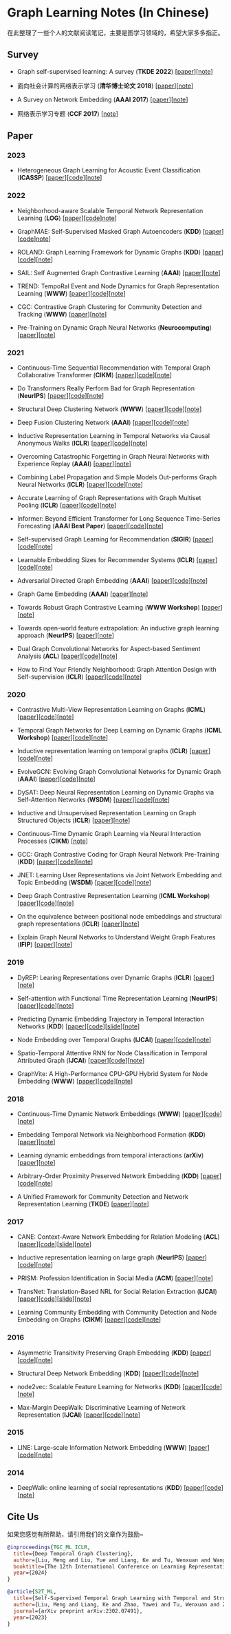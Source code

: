 # Graph Learning Notes (In Chinese)

在此整理了一些个人的文献阅读笔记，主要是图学习领域的，希望大家多多指正。


## Survey

* Graph self-supervised learning: A survey (**TKDE 2022**) [[paper](https://arxiv.org/pdf/2103.00111.pdf)][[note](https://blog.csdn.net/CSDNTianJi/article/details/120686123?spm=1001.2014.3001.5502)]

* 面向社会计算的网络表示学习 (**清华博士论文 2018**) [[paper](http://nlp.csai.tsinghua.edu.cn/~tcc/publications/phd_thesis.pdf)][[note](https://blog.csdn.net/CSDNTianJi/article/details/121908132?spm=1001.2014.3001.5501)]

* A Survey on Network Embedding (**AAAI 2017**) [[paper](http://shichuan.org/hin/topic/Embedding/2017.%20A%20Survey%20on%20Network%20Embedding.pdf)][[note](https://blog.csdn.net/CSDNTianJi/article/details/104563890)]

* 网络表示学习专题 (**CCF 2017**) [[note](https://blog.csdn.net/CSDNTianJi/article/details/103815322)]

## Paper

### 2023

* Heterogeneous Graph Learning for Acoustic Event Classification (**ICASSP**) [[paper](https://arxiv.org/pdf/2303.02665)][[code](https://github.com/AmirSh15/Cross_modality_graph)][[note](https://blog.csdn.net/CSDNTianJi/article/details/132825026?spm=1001.2014.3001.5501)]

### 2022

* Neighborhood-aware Scalable Temporal Network Representation Learning (**LOG**) [[paper](https://proceedings.mlr.press/v198/luo22a/luo22a.pdf)][[code](https://github.com/Graph-COM/Neighborhood-Aware-Temporal-Network)][note](https://blog.csdn.net/CSDNTianJi/article/details/133634640?spm=1001.2014.3001.5501)]

* GraphMAE: Self-Supervised Masked Graph Autoencoders (**KDD**) [[paper](https://arxiv.org/pdf/2205.10803.pdf)][[code](https://github.com/THUDM/GraphMAE)][note](https://blog.csdn.net/CSDNTianJi/article/details/129635392?spm=1001.2014.3001.5501)]

* ROLAND: Graph Learning Framework for Dynamic Graphs (**KDD**) [[paper](https://arxiv.org/abs/2208.07239)][[code](https://github.com/snap-stanford/roland)][[note](https://blog.csdn.net/CSDNTianJi/article/details/127508775)]

* SAIL: Self Augmented Graph Contrastive Learning (**AAAI**) [[paper](https://ojs.aaai.org/index.php/AAAI/article/view/20875)][[note](https://blog.csdn.net/CSDNTianJi/article/details/127030633?spm=1001.2014.3001.5501)]

* TREND: TempoRal Event and Node Dynamics for Graph Representation Learning (**WWW**) [[paper](https://arxiv.org/pdf/2203.14303.pdf)][[code](https://github.com/WenZhihao666/TREND)][[note](https://blog.csdn.net/CSDNTianJi/article/details/126859612?spm=1001.2014.3001.5501)]

* CGC: Contrastive Graph Clustering for Community Detection and Tracking (**WWW**) [[paper](https://dl.acm.org/doi/abs/10.1145/3485447.3512160)][[note](https://blog.csdn.net/CSDNTianJi/article/details/126083177?spm=1001.2014.3001.5501)]

* Pre-Training on Dynamic Graph Neural Networks (**Neurocomputing**) [[paper](https://arxiv.org/pdf/2102.12380.pdf)][[note](https://blog.csdn.net/CSDNTianJi/article/details/120711689)]

### 2021

* Continuous-Time Sequential Recommendation with Temporal Graph Collaborative Transformer (**CIKM**) [[paper](https://arxiv.org/pdf/2108.06625)][[code](https://github.com/DyGRec/TGSRec)][[note](https://blog.csdn.net/CSDNTianJi/article/details/132993073?spm=1001.2014.3001.5501)]

* Do Transformers Really Perform Bad for Graph Representation (**NeurIPS**) [[paper](https://proceedings.neurips.cc/paper/2021/hash/f1c1592588411002af340cbaedd6fc33-Abstract.html)][[code](https://github.com/Microsoft/Graphormer)][[note](https://blog.csdn.net/CSDNTianJi/article/details/123595047?spm=1001.2014.3001.5501)]

* Structural Deep Clustering Network (**WWW**) [[paper](https://arxiv.org/pdf/2002.01633.pdf)][[code](https://github.com/bdy9527/SDCN)][[note](https://blog.csdn.net/CSDNTianJi/article/details/123323126?spm=1001.2014.3001.5501)]

* Deep Fusion Clustering Network (**AAAI**) [[paper](https://ojs.aaai.org/index.php/AAAI/article/view/17198)][[code](https://github.com/WxTu/DFCN)][[note](https://blog.csdn.net/CSDNTianJi/article/details/123155242?spm=1001.2014.3001.5501)]

* Inductive Representation Learning in Temporal Networks via Causal Anonymous Walks (**ICLR**) [[paper](https://arxiv.org/pdf/2101.05974.pdf)][[code](https://github.com/snap-stanford/CAW)][[note](https://blog.csdn.net/CSDNTianJi/article/details/114488437)]

* Overcoming Catastrophic Forgetting in Graph Neural Networks with Experience Replay (**AAAI**) [[paper](https://www.aaai.org/AAAI21Papers/AAAI-4967.ZhouF.pdf)][[note](https://blog.csdn.net/CSDNTianJi/article/details/114436739)]

* Combining Label Propagation and Simple Models Out-performs Graph Neural Networks (**ICLR**) [[paper](https://arxiv.org/pdf/2010.13993.pdf)][[code](https://github.com/CUAI/CorrectAndSmooth)][[note](https://blog.csdn.net/CSDNTianJi/article/details/114632230)]

* Accurate Learning of Graph Representations with Graph Multiset Pooling (**ICLR**) [[paper](https://arxiv.org/pdf/2102.11533.pdf)][[code](https://github.com/JinheonBaek/GMT)][[note](https://blog.csdn.net/CSDNTianJi/article/details/115186068)]

* Informer: Beyond Efficient Transformer for Long Sequence Time-Series Forecasting (**AAAI Best Paper**) [[paper](https://www.aaai.org/AAAI21Papers/AAAI-7346.ZhouHaoyi.pdf)][[code](https://github.com/zhouhaoyi/Informer2020)][[note](https://blog.csdn.net/CSDNTianJi/article/details/116326599)]

* Self-supervised Graph Learning for Recommendation (**SIGIR**) [[paper](https://arxiv.org/pdf/2010.10783.pdf)][[code](https://github.com/wujcan/SGL-TensorFlow)][[note](https://blog.csdn.net/CSDNTianJi/article/details/120121426)]

* Learnable Embedding Sizes for Recommender Systems (**ICLR**) [[paper](https://arxiv.org/pdf/2101.07577.pdf)][[code](https://github.com/ssui-liu/learnable-embed-sizes-for-RecSys)][[note](https://blog.csdn.net/CSDNTianJi/article/details/120471847)]

* Adversarial Directed Graph Embedding (**AAAI**) [[paper](https://www.aaai.org/AAAI21Papers/AAAI-2842.ZhuShijie.pdf)][[code](https://github.com/RingBDStack/DGGAN)][[note](https://blog.csdn.net/CSDNTianJi/article/details/120517065)]

* Graph Game Embedding (**AAAI**) [[paper](https://ojs.aaai.org/index.php/AAAI/article/view/16942)][[note](https://blog.csdn.net/CSDNTianJi/article/details/120815394)]

* Towards Robust Graph Contrastive Learning (**WWW Workshop**) [[paper](https://arxiv.org/pdf/2102.13085.pdf)][[note](https://blog.csdn.net/CSDNTianJi/article/details/120889575)]

* Towards open-world feature extrapolation: An inductive graph learning approach (**NeurIPS**) [[paper](https://proceedings.neurips.cc/paper/2021/file/a1c5aff9679455a233086e26b72b9a06-Paper.pdf)][[note](https://blog.csdn.net/CSDNTianJi/article/details/122962734)]

* Dual Graph Convolutional Networks for Aspect-based Sentiment Analysis (**ACL**) [[paper](https://aclanthology.org/2021.acl-long.494/)][[code](https://github.com/CCChenhao997/DualGCN-ABSA)][[note](https://blog.csdn.net/CSDNTianJi/article/details/123523198)]

* How to Find Your Friendly Neighborhood: Graph Attention Design with Self-supervision (**ICLR**) [[paper](https://arxiv.org/abs/2204.04879)][[code](https://github.com/dongkwan-kim/SuperGAT)][[note](https://blog.csdn.net/CSDNTianJi/article/details/114578725)]

### 2020

* Contrastive Multi-View Representation Learning on Graphs (**ICML**) [[paper](http://proceedings.mlr.press/v119/hassani20a/hassani20a.pdf)][[code](https://github.com/kavehhassani/mvgrl)][[note](https://blog.csdn.net/CSDNTianJi/article/details/129653972?spm=1001.2014.3001.5501)]

* Temporal Graph Networks for Deep Learning on Dynamic Graphs (**ICML Workshop**) [[paper](https://arxiv.org/abs/2006.10637)][[code](https://github.com/twitter-research/tgn)][[note](https://blog.csdn.net/CSDNTianJi/article/details/127846239?spm=1001.2014.3001.5501)]

* Inductive representation learning on temporal graphs (**ICLR**) [[paper](https://arxiv.org/abs/2002.07962)][[code](https://github.com/StatsDLMathsRecomSys/Inductive-representation-learning-on-temporal-graphs)][[note](https://blog.csdn.net/CSDNTianJi/article/details/104325966)]

* EvolveGCN: Evolving Graph Convolutional Networks for Dynamic Graph (**AAAI**) [[paper](https://ojs.aaai.org/index.php/AAAI/article/view/5984)][[code](https://github.com/IBM/EvolveGCN)][[note](https://blog.csdn.net/CSDNTianJi/article/details/108708828)]

* DySAT: Deep Neural Representation Learning on Dynamic Graphs via Self-Attention Networks (**WSDM**) [[paper](http://yhwu.me/publications/dysat_wsdm20.pdf)][[code](https://github.com/aravindsankar28/DySAT)][[note](https://blog.csdn.net/CSDNTianJi/article/details/109530388)]

* Inductive and Unsupervised Representation Learning on Graph Structured Objects (**ICLR**) [[paper](https://openreview.net/forum?id=rkem91rtDB)][[note](https://blog.csdn.net/CSDNTianJi/article/details/110006234)]

* Continuous-Time Dynamic Graph Learning via Neural Interaction Processes (**CIKM**) [[note](https://blog.csdn.net/CSDNTianJi/article/details/116721279)]

* GCC: Graph Contrastive Coding for Graph Neural Network Pre-Training (**KDD**) [[paper](https://arxiv.org/pdf/2006.09963.pdf)][[code](https://github.com/THUDM/GCC)][[note](https://blog.csdn.net/CSDNTianJi/article/details/108692278)]

* JNET: Learning User Representations via Joint Network Embedding and Topic Embedding (**WSDM**) [[paper](https://dl.acm.org/doi/abs/10.1145/3336191.3371770)][[code](https://github.com/Linda-sunshine/JNET)][[note](https://blog.csdn.net/CSDNTianJi/article/details/113574487)]

* Deep Graph Contrastive Representation Learning (**ICML Workshop**) [[paper](https://arxiv.org/pdf/2006.04131.pdf)][[code](https://github.com/CRIPAC-DIG/GRACE)][[note](https://blog.csdn.net/CSDNTianJi/article/details/120843409)]

* On the equivalence between positional node embeddings and structural graph representations (**ICLR**) [[paper](https://arxiv.org/pdf/1910.00452.pdf)][[note](https://blog.csdn.net/CSDNTianJi/article/details/105512163)]

* Explain Graph Neural Networks to Understand Weight Graph Features (**IFIP**) [[paper](https://arxiv.org/pdf/2002.00514.pdf)][[note](https://blog.csdn.net/CSDNTianJi/article/details/110005728)]

### 2019

* DyREP: Learing Representations over Dynamic Graphs (**ICLR**) [[paper](https://openreview.net/forum?id=HyePrhR5KX)][[note](https://blog.csdn.net/CSDNTianJi/article/details/103844015)]

* Self-attention with Functional Time Representation Learning (**NeurIPS**) [[paper](https://proceedings.neurips.cc/paper/2019/file/cf34645d98a7630e2bcca98b3e29c8f2-Paper.pdf)][[code](https://github.com/StatsDLMathsRecomSys/Self-attention-with-Functional-Time-Representation-Learning)][[note](https://blog.csdn.net/CSDNTianJi/article/details/105678080)]

* Predicting Dynamic Embedding Trajectory in Temporal Interaction Networks (**KDD**) [[paper](https://cs.stanford.edu/~srijan/pubs/jodie-kdd2019.pdf)][[code](https://github.com/srijankr/jodie)][[slide](https://cs.stanford.edu/~srijan/pubs/jodie-kdd2019-slides.pdf)][[note](https://blog.csdn.net/CSDNTianJi/article/details/105892100)]

* Node Embedding over Temporal Graphs (**IJCAI**) [[paper](https://www.ijcai.org/proceedings/2019/0640.pdf)][[code](https://github.com/urielsinger/tNodeEmbed)][[note](https://blog.csdn.net/CSDNTianJi/article/details/107761204)]

* Spatio-Temporal Attentive RNN for Node Classification in Temporal Attributed Graph (**IJCAI**) [[paper](https://www.ijcai.org/proceedings/2019/0548.pdf)][[code](https://github.com/DerronXu/STAR)][[note](https://blog.csdn.net/CSDNTianJi/article/details/108573691)]

* GraphVite: A High-Performance CPU-GPU Hybrid System for Node Embedding (**WWW**) [[paper](https://arxiv.org/pdf/1903.00757.pdf)][[code](https://github.com/DeepGraphLearning/graphvite)][[note](https://blog.csdn.net/CSDNTianJi/article/details/110006408)]

### 2018

* Continuous-Time Dynamic Network Embeddings (**WWW**) [[paper](https://dl.acm.org/doi/pdf/10.1145/3184558.3191526)][[code](https://github.com/Shubhranshu-Shekhar/ctdne)][[note](https://blog.csdn.net/CSDNTianJi/article/details/100830263)]

* Embedding Temporal Network via Neighborhood Formation (**KDD**) [[paper](http://www.shichuan.org/hin/topic/Embedding/2018.KDD%202018%20Embedding%20Temporal%20Network%20via%20Neighborhood%20Formation.pdf)][[note](https://blog.csdn.net/CSDNTianJi/article/details/101921040)]

* Learning dynamic embeddings from temporal interactions (**arXiv**) [[paper](https://arxiv.org/pdf/1812.02289.pdf)][[note](https://blog.csdn.net/CSDNTianJi/article/details/104859498)]

* Arbitrary-Order Proximity Preserved Network Embedding (**KDD**) [[paper](https://pengcui.thumedialab.com/papers/NE-ArbitraryProximity.pdf)][[code](https://github.com/ZW-ZHANG/AROPE)][[note](https://blog.csdn.net/CSDNTianJi/article/details/103857531)]

* A Unified Framework for Community Detection and Network Representation Learning (**TKDE**) [[paper](https://arxiv.org/pdf/1611.06645.pdf)][[note](https://blog.csdn.net/CSDNTianJi/article/details/110952192)]

### 2017

* CANE: Context-Aware Network Embedding for Relation Modeling (**ACL**) [[paper](http://nlp.csai.tsinghua.edu.cn/~tcc/publications/acl2017_cane.pdf)][[code](https://github.com/thunlp/CANE)][[slide](http://nlp.csai.tsinghua.edu.cn/~tcc/publications/cane_acl.pdf)][[note](https://blog.csdn.net/CSDNTianJi/article/details/103791236)]

* Inductive representation learning on large graph (**NeurIPS**) [[paper](https://arxiv.org/pdf/1706.02216.pdf)][[code](https://github.com/williamleif/GraphSAGE)][[note](https://blog.csdn.net/CSDNTianJi/article/details/104122280)]

* PRISM: Profession Identification in Social Media (**ACM**) [[paper](https://dl.acm.org/doi/pdf/10.1145/3070665)][[note](https://blog.csdn.net/CSDNTianJi/article/details/110469312)]

* TransNet: Translation-Based NRL for Social Relation Extraction (**IJCAI**) [[paper](http://nlp.csai.tsinghua.edu.cn/~tcc/publications/ijcai2017_transnet.pdf)][[code](https://github.com/thunlp/TransNet)][[slide](http://nlp.csai.tsinghua.edu.cn/~tcc/publications/ijcai2017_transnet_shenzhen.pdf)][[note](https://blog.csdn.net/CSDNTianJi/article/details/110836791)]

* Learning Community Embedding with Community Detection and Node Embedding on Graphs (**CIKM**) [[paper](http://ww.sentic.net/community-embedding.pdf)][[code](https://github.com/andompesta/ComE)][[note](https://blog.csdn.net/CSDNTianJi/article/details/115056813)]

### 2016

* Asymmetric Transitivity Preserving Graph Embedding (**KDD**) [[paper](https://zw-zhang.github.io/files/2016_KDD_HOPE.pdf)][[code](https://github.com/ZW-ZHANG/HOPE)][[note](https://blog.csdn.net/CSDNTianJi/article/details/103829868)]

* Structural Deep Network Embedding (**KDD**) [[paper](https://www.kdd.org/kdd2016/subtopic/view/structural-deep-network-embedding)][[code](https://github.com/suanrong/SDNE)][[note](https://blog.csdn.net/CSDNTianJi/article/details/105557064)]

* node2vec: Scalable Feature Learning for Networks (**KDD**) [[paper](https://arxiv.org/abs/1607.00653)][[code](https://github.com/aditya-grover/node2vec)][[note](https://blog.csdn.net/CSDNTianJi/article/details/109146279)]

* Max-Margin DeepWalk: Discriminative Learning of Network Representation (**IJCAI**) [[paper](http://nlp.csai.tsinghua.edu.cn/~tcc/publications/ijcai2016_mmdw.pdf)][[code](https://github.com/thunlp/MMDW)][[note](https://blog.csdn.net/CSDNTianJi/article/details/110749863)]

### 2015

* LINE: Large-scale Information Network Embedding (**WWW**) [[paper](https://arxiv.org/pdf/1503.03578.pdf%C2%A0%E3%80%90WWW)][[code](https://github.com/tangjianpku/LINE)][[note](https://blog.csdn.net/CSDNTianJi/article/details/104537980)]

### 2014

* DeepWalk: online learning of social representations (**KDD**) [[paper](https://arxiv.org/pdf/1403.6652.pdf%C3%AF%C2%BC%E2%80%BA)][[code](https://github.com/phanein/deepwalk)][[note](https://blog.csdn.net/CSDNTianJi/article/details/104060366)]



## Cite Us

如果您感觉有所帮助，请引用我们的文章作为鼓励~

```bibtex
@inproceedings{TGC_ML_ICLR,
  title={Deep Temporal Graph Clustering},
  author={Liu, Meng and Liu, Yue and Liang, Ke and Tu, Wenxuan and Wang, Siwei and Zhou, Sihang and Liu, Xinwang},
  booktitle={The 12th International Conference on Learning Representations},
  year={2024}
}

@article{S2T_ML,
  title={Self-Supervised Temporal Graph Learning with Temporal and Structural Intensity Alignment},
  author={Liu, Meng and Liang, Ke and Zhao, Yawei and Tu, Wenxuan and Zhou, Sihang and Liu, Xinwang and He Kunlun},
  journal={arXiv preprint arXiv:2302.07491},
  year={2023}
}
```
